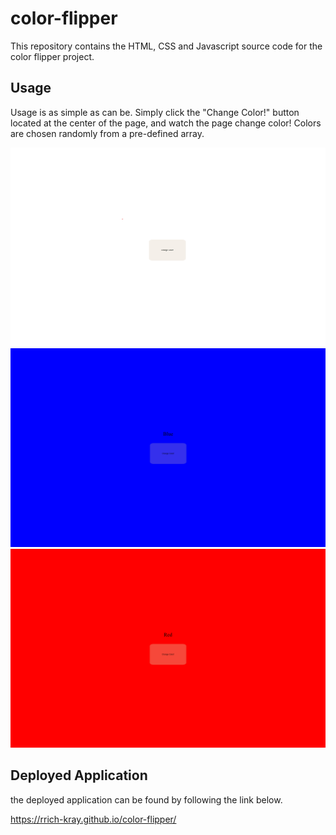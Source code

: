 # color-flipper

This repository contains the HTML, CSS and Javascript source code for the color flipper project.

## Usage

Usage is as simple as can be. Simply click the "Change Color!" button located at the center of the page, and watch the page change color! Colors are chosen randomly from a pre-defined array. 

![Random Password Generator Screenshot](./assets/images/screen1.png)
![Random Password Generator Screenshot](./assets/images/screen2.png)
![Random Password Generator Screenshot](./assets/images/screen3.png)

## Deployed Application

the deployed application can be found by following the link below.

https://rrich-kray.github.io/color-flipper/